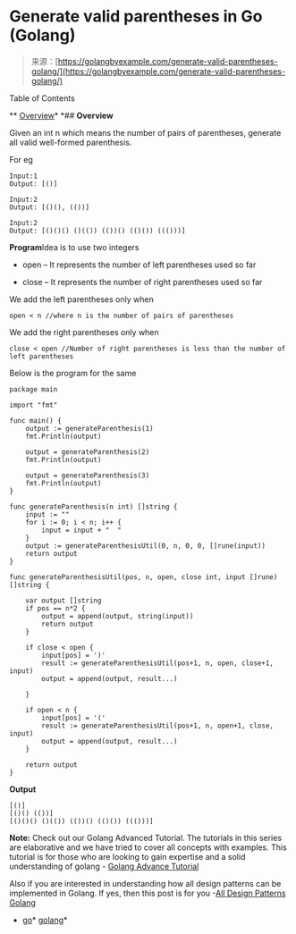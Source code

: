 <!--yml
category: 未分类
date: 2024-10-13 06:42:44
-->

# Generate valid parentheses in Go (Golang)

> 来源：[https://golangbyexample.com/generate-valid-parentheses-golang/](https://golangbyexample.com/generate-valid-parentheses-golang/)

Table of Contents

 **   [Overview](#Overview "Overview")*  *## **Overview**

Given an int n which means the number of pairs of parentheses, generate all valid well-formed parenthesis.

For eg

```
Input:1
Output: [()]

Input:2
Output: [()(), (())]

Input:2
Output: [()()() ()(()) (())() (()()) ((()))]
```

**Program**Idea is to use two integers

*   open – It represents the number of left parentheses used so far

*   close – It represents the number of right parentheses used so far

We add the left parentheses only when

```
open < n //where n is the number of pairs of parentheses
```

We add the right parentheses only when

```
close < open //Number of right parentheses is less than the number of left parentheses
```

Below is the program for the same

```
package main

import "fmt"

func main() {
	output := generateParenthesis(1)
	fmt.Println(output)

	output = generateParenthesis(2)
	fmt.Println(output)

	output = generateParenthesis(3)
	fmt.Println(output)
}

func generateParenthesis(n int) []string {
	input := ""
	for i := 0; i < n; i++ {
		input = input + "  "
	}
	output := generateParenthesisUtil(0, n, 0, 0, []rune(input))
	return output
}

func generateParenthesisUtil(pos, n, open, close int, input []rune) []string {

	var output []string
	if pos == n*2 {
		output = append(output, string(input))
		return output
	}

	if close < open {
		input[pos] = ')'
		result := generateParenthesisUtil(pos+1, n, open, close+1, input)
		output = append(output, result...)

	}

	if open < n {
		input[pos] = '('
		result := generateParenthesisUtil(pos+1, n, open+1, close, input)
		output = append(output, result...)
	}

	return output
}
```

**Output**

```
[()]
[()() (())]
[()()() ()(()) (())() (()()) ((()))]
```

**Note:** Check out our Golang Advanced Tutorial. The tutorials in this series are elaborative and we have tried to cover all concepts with examples. This tutorial is for those who are looking to gain expertise and a solid understanding of golang - [Golang Advance Tutorial](https://golangbyexample.com/golang-comprehensive-tutorial/)

Also if you are interested in understanding how all design patterns can be implemented in Golang. If yes, then this post is for you -[All Design Patterns Golang](https://golangbyexample.com/all-design-patterns-golang/)

*   [go](https://golangbyexample.com/tag/go/)*   [golang](https://golangbyexample.com/tag/golang/)*